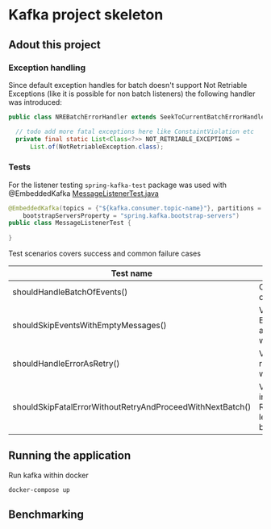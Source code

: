# Kafka project skeleton

## Adout this project

### Exception handling

Since default exception handles for batch doesn't support Not Retriable Exceptions (like it is possible for non batch listeners) the following handler was introduced:

```java
public class NREBatchErrorHandler extends SeekToCurrentBatchErrorHandler {

  // todo add more fatal exceptions here like ConstaintViolation etc
  private final static List<Class<?>> NOT_RETRIABLE_EXCEPTIONS =
      List.of(NotRetriableException.class);
```

### Tests

For the listener testing `spring-kafka-test` package was used with @EmbeddedKafka [MessageListenerTest.java](src/test/java/com/spimenov/buildingblocks/kafka/listener/MessageListenerTest.java)

```java
@EmbeddedKafka(topics = {"${kafka.consumer.topic-name}"}, partitions = 1,
    bootstrapServersProperty = "spring.kafka.bootstrap-servers")
public class MessageListenerTest {
  
}
```

Test scenarios covers success and common failure cases

| Test name | Description |
| --------- | ----------- |
| shouldHandleBatchOfEvents() | Checks success case. Batch of 10 events is processed |
| shouldSkipEventsWithEmptyMessages() | Verifies logic from EmptyMessagesFilterStrategy about discarding messages with not applicable data |
| shouldHandleErrorAsRetry() | Verifies retry is applied when runtime exception happens within listener code |
| shouldSkipFatalErrorWithoutRetryAndProceedWithNextBatch() | Verifies that exception included to the set of Not Retriable Exceptions doesn't lead to retry and the whole batch is discarded |

## Running the application 

Run kafka within docker

```shell script 
docker-compose up
```

## Benchmarking
